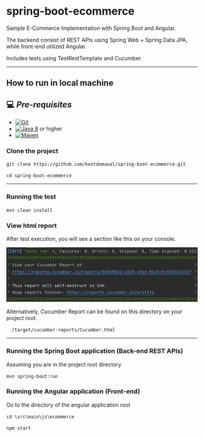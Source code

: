 # spring-boot-ecommerce

Sample E-Commerce Implementation with Spring Boot and Angular.

The backend consist of REST APIs using Spring Web + Spring Data JPA, while front-end utilized Angular.

Includes tests using TestRestTemplate and Cucumber.

[//]: # (Data-driven using Excel, CSV, JSON file.)

[//]: # ([Github actions]&#40;https://github.com/kentdomaoal/restapi-testing-serenity-cucumber/actions&#41; were setup for its CI/CD Pipeline.)

---
## How to run in local machine

## 💻 *Pre-requisites*
- [![Git](https://img.shields.io/badge/-Git-F05032?style=flat&logo=git&logoColor=FFFFFF)](https://git-scm.com/downloads)
- [![Java 8](https://img.shields.io/badge/-Java%208-red?style=flat&logo=java&logoColor=FFFFFF)](https://www.oracle.com/ph/java/technologies/downloads) or higher
- [![Maven](https://img.shields.io/badge/-Maven-C71A36?style=flat&logo=apache-maven&logoColor=FFFFFF)](https://maven.apache.org/download.cgi)

### Clone the project
```
git clone https://github.com/kentdomaoal/spring-boot-ecommerce.git
```
``` 
cd spring-boot-ecommerce
```
---
### Running the test
``` 
mvn clean install
``` 

### View html report
After test execution, you will see a section like this on your console.

![cucumber_report.png](cucumber_report.png)


Alternatively, Cucumber Report can be found on this directory on your project root.

      /target/cucumber-reports/Cucumber.html

---
### Running the Spring Boot application (Back-end REST APIs)
Assuming you are in the project root directory
```
mvn spring-boot:run
```


### Running the Angular application (Front-end)
Go to the directory of the angular application root
```
cd \src\main\js\ecommerce
```
```
npm start
```
